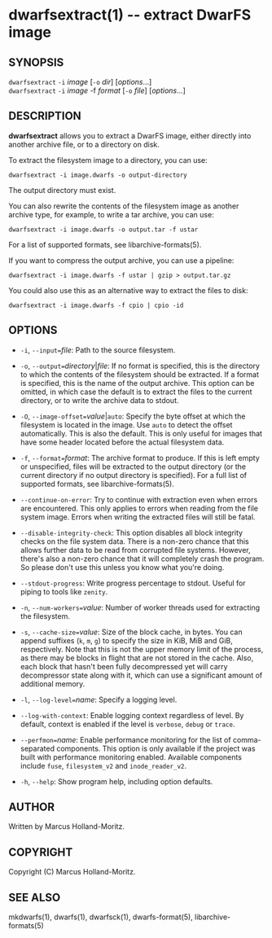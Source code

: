 # dwarfsextract(1) -- extract DwarFS image

## SYNOPSIS

`dwarfsextract` `-i` *image* [`-o` *dir*] [*options*...]  
`dwarfsextract` `-i` *image* -f *format* [`-o` *file*] [*options*...]

## DESCRIPTION

**dwarfsextract** allows you to extract a DwarFS image, either directly
into another archive file, or to a directory on disk.

To extract the filesystem image to a directory, you can use:

    dwarfsextract -i image.dwarfs -o output-directory

The output directory must exist.

You can also rewrite the contents of the filesystem image as another
archive type, for example, to write a tar archive, you can use:

    dwarfsextract -i image.dwarfs -o output.tar -f ustar

For a list of supported formats, see libarchive-formats(5).

If you want to compress the output archive, you can use a pipeline:

    dwarfsextract -i image.dwarfs -f ustar | gzip > output.tar.gz

You could also use this as an alternative way to extract the files
to disk:

    dwarfsextract -i image.dwarfs -f cpio | cpio -id

## OPTIONS

- `-i`, `--input=`*file*:
  Path to the source filesystem.

- `-o`, `--output=`*directory*|*file*:
  If no format is specified, this is the directory to which the contents
  of the filesystem should be extracted. If a format is specified, this
  is the name of the output archive. This option can be omitted, in which
  case the default is to extract the files to the current directory, or
  to write the archive data to stdout.

- `-O`, `--image-offset=`*value*|`auto`:
  Specify the byte offset at which the filesystem is located in the image.
  Use `auto` to detect the offset automatically. This is also the default.
  This is only useful for images that have some header located before the
  actual filesystem data.

- `-f`, `--format=`*format*:
  The archive format to produce. If this is left empty or unspecified,
  files will be extracted to the output directory (or the current directory
  if no output directory is specified). For a full list of supported formats,
  see libarchive-formats(5).

- `--continue-on-error`:
  Try to continue with extraction even when errors are encountered. This
  only applies to errors when reading from the file system image. Errors
  when writing the extracted files will still be fatal.

- `--disable-integrity-check`:
  This option disables all block integrity checks on the file system data.
  There is a non-zero chance that this allows further data to be read from
  corrupted file systems. However, there's also a non-zero chance that it
  will completely crash the program. So please don't use this unless you
  know what you're doing.

- `--stdout-progress`:
  Write progress percentage to stdout. Useful for piping to tools like
  `zenity`.

- `-n`, `--num-workers=`*value*:
  Number of worker threads used for extracting the filesystem.

- `-s`, `--cache-size=`*value*:
  Size of the block cache, in bytes. You can append suffixes (`k`, `m`, `g`)
  to specify the size in KiB, MiB and GiB, respectively. Note that this is
  not the upper memory limit of the process, as there may be blocks in
  flight that are not stored in the cache. Also, each block that hasn't been
  fully decompressed yet will carry decompressor state along with it, which
  can use a significant amount of additional memory.

- `-l`, `--log-level=`*name*:
  Specify a logging level.

- `--log-with-context`:
  Enable logging context regardless of level. By default, context is enabled
  if the level is `verbose`, `debug` or `trace`.

- `--perfmon=`*name*:
  Enable performance monitoring for the list of comma-separated components.
  This option is only available if the project was built with performance
  monitoring enabled. Available components include `fuse`, `filesystem_v2`
  and `inode_reader_v2`.

- `-h`, `--help`:
  Show program help, including option defaults.

## AUTHOR

Written by Marcus Holland-Moritz.

## COPYRIGHT

Copyright (C) Marcus Holland-Moritz.

## SEE ALSO

mkdwarfs(1), dwarfs(1), dwarfsck(1), dwarfs-format(5), libarchive-formats(5)
